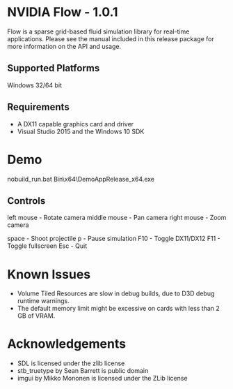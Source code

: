 NVIDIA Flow - 1.0.1
===================

Flow is a sparse grid-based fluid simulation library for real-time applications.
Please see the manual included in this release package for more information on
the API and usage.

Supported Platforms
-------------------

Windows 32/64 bit

Requirements
------------

* A DX11 capable graphics card and driver
* Visual Studio 2015 and the Windows 10 SDK

Demo
====

nobuild_run.bat
Bin\x64\DemoAppRelease_x64.exe

Controls
--------

left mouse - Rotate camera
middle mouse - Pan camera
right mouse - Zoom camera

space - Shoot projectile
p - Pause simulation
F10 - Toggle DX11/DX12
F11 - Toggle fullscreen
Esc - Quit

Known Issues
============

* Volume Tiled Resources are slow in debug builds, due to D3D debug runtime warnings.
* The default memory limit might be excessive on cards with less than 2 GB of VRAM.

Acknowledgements
================

* SDL is licensed under the zlib license
* stb_truetype by Sean Barrett is public domain
* imgui by Mikko Mononen is licensed under the ZLib license